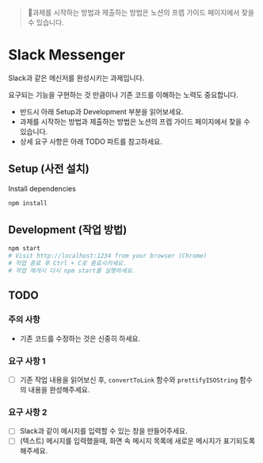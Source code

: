 > 🚨과제를 시작하는 방법과 제출하는 방법은 노션의 프렙 가이드 페이지에서 찾을 수 있습니다.

# Slack Messenger

Slack과 같은 메신저를 완성시키는 과제입니다.

요구되는 기능을 구현하는 것 만큼이나 기존 코드를 이해하는 노력도 중요합니다.

- 반드시 아래 Setup과 Development 부분을 읽어보세요.
- 과제를 시작하는 방법과 제출하는 방법은 노션의 프렙 가이드 페이지에서 찾을 수 있습니다.
- 상세 요구 사항은 아래 TODO 파트를 참고하세요.

## Setup (사전 설치)

Install dependencies

```sh
npm install
```

## Development (작업 방법)

```sh
npm start
# Visit http://localhost:1234 from your browser (Chrome)
# 작업 종료 후 Ctrl + C로 종료시키세요.
# 작업 재개시 다시 npm start를 실행하세요.
```

## TODO

### 주의 사항

- 기존 코드를 수정하는 것은 신중히 하세요.

### 요구 사항 1

- [ ] 기존 작업 내용을 읽어보신 후, `convertToLink` 함수와 `prettifyISOString` 함수의 내용을 완성해주세요.

### 요구 사항 2

- [ ] Slack과 같이 메시지를 입력할 수 있는 창을 만들어주세요.
- [ ] (텍스트) 메시지를 입력했을때, 화면 속 메시지 목록에 새로운 메시지가 표기되도록 해주세요.
